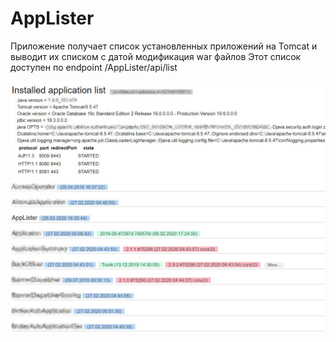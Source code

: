 # AppLister
Приложение получает список установленных приложений на Tomcat и выводит их списком с датой модификация war файлов
Этот список доступен по endpoint /AppLister/api/list

![screenshot](screenshot.jpg)